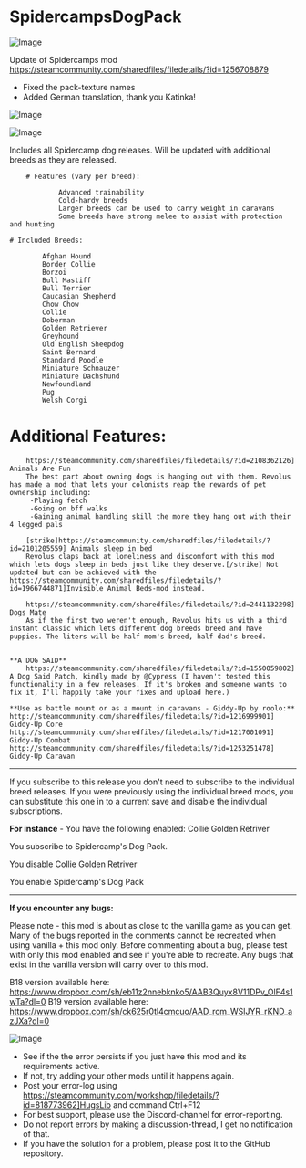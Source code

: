 # SpidercampsDogPack

![Image](https://i.imgur.com/buuPQel.png)

Update of Spidercamps mod
https://steamcommunity.com/sharedfiles/filedetails/?id=1256708879

- Fixed the pack-texture names
- Added German translation, thank you Katinka!

![Image](https://i.imgur.com/pufA0kM.png)

	
![Image](https://i.imgur.com/Z4GOv8H.png)

Includes all Spidercamp dog releases. Will be updated with additional breeds as they are released.

        # Features (vary per breed):

                Advanced trainability
                Cold-hardy breeds
                Larger breeds can be used to carry weight in caravans
                Some breeds have strong melee to assist with protection and hunting

	# Included Breeds:

			Afghan Hound
			Border Collie
			Borzoi
			Bull Mastiff
			Bull Terrier
			Caucasian Shepherd
			Chow Chow
			Collie
			Doberman
			Golden Retriever
			Greyhound
			Old English Sheepdog
			Saint Bernard
			Standard Poodle
			Miniature Schnauzer
			Miniature Dachshund
			Newfoundland
			Pug
			Welsh Corgi

  # Additional Features:

        https://steamcommunity.com/sharedfiles/filedetails/?id=2108362126] Animals Are Fun
        The best part about owning dogs is hanging out with them. Revolus has made a mod that lets your colonists reap the rewards of pet ownership including:
         -Playing fetch
         -Going on bff walks
         -Gaining animal handling skill the more they hang out with their 4 legged pals

        [strike]https://steamcommunity.com/sharedfiles/filedetails/?id=2101205559] Animals sleep in bed
        Revolus claps back at loneliness and discomfort with this mod which lets dogs sleep in beds just like they deserve.[/strike] Not updated but can be achieved with the https://steamcommunity.com/sharedfiles/filedetails/?id=1966744871]Invisible Animal Beds-mod instead.

        https://steamcommunity.com/sharedfiles/filedetails/?id=2441132298] Dogs Mate
        As if the first two weren't enough, Revolus hits us with a third instant classic which lets different dog breeds breed and have puppies. The liters will be half mom's breed, half dad's breed. 


	**A DOG SAID**
        https://steamcommunity.com/sharedfiles/filedetails/?id=1550059802] A Dog Said Patch, kindly made by @Cypress (I haven't tested this functionality in a few releases. If it's broken and someone wants to fix it, I'll happily take your fixes and upload here.)

	**Use as battle mount or as a mount in caravans - Giddy-Up by roolo:**
	http://steamcommunity.com/sharedfiles/filedetails/?id=1216999901] Giddy-Up Core	
	http://steamcommunity.com/sharedfiles/filedetails/?id=1217001091] Giddy-Up Combat
	http://steamcommunity.com/sharedfiles/filedetails/?id=1253251478] Giddy-Up Caravan  

----------------------------------------------------------

If you subscribe to this release you don't need to subscribe to the individual breed releases. If you were previously using the individual breed mods, you can substitute this one in to a current save and disable the individual subscriptions.

**For instance** - You have the following enabled:
Collie
Golden Retriver

You subscribe to Spidercamp's Dog Pack.

You disable 
Collie
Golden Retriver

You enable 
Spidercamp's Dog Pack

---------------------------------------------------------------------
**If you encounter any bugs:**

Please note - this mod is about as close to the vanilla game as you can get. Many of the bugs reported in the comments cannot be recreated when using vanilla + this mod only. Before commenting about a bug, please test with only this mod enabled and see if you're able to recreate. Any bugs that exist in the vanilla version will carry over to this mod. 

B18 version available here: https://www.dropbox.com/sh/eb11z2nnebknko5/AAB3Quyx8V11DPv_OlF4s1wTa?dl=0
B19 version available here: https://www.dropbox.com/sh/ck625r0tl4cmcuo/AAD_rcm_WSlJYR_rKND_azJXa?dl=0

![Image](https://i.imgur.com/PwoNOj4.png)



-  See if the the error persists if you just have this mod and its requirements active.
-  If not, try adding your other mods until it happens again.
-  Post your error-log using https://steamcommunity.com/workshop/filedetails/?id=818773962]HugsLib and command Ctrl+F12
-  For best support, please use the Discord-channel for error-reporting.
-  Do not report errors by making a discussion-thread, I get no notification of that.
-  If you have the solution for a problem, please post it to the GitHub repository.




